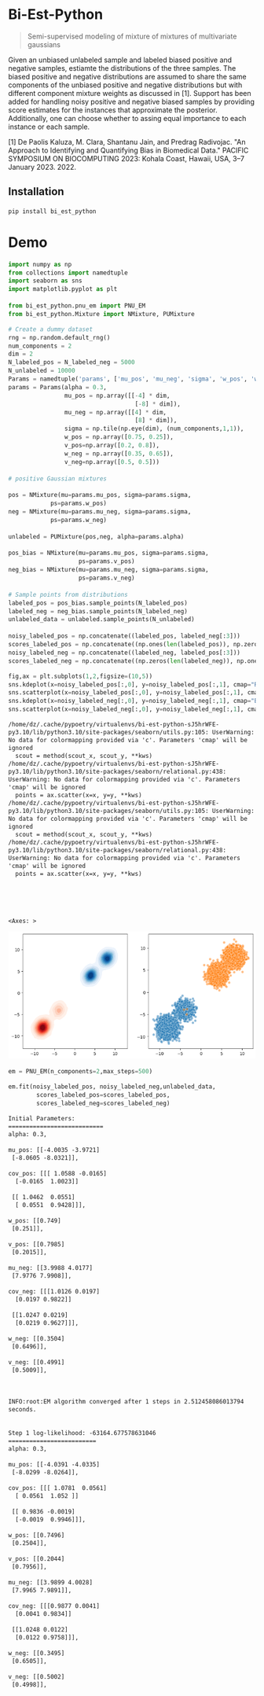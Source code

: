 # Bi-Est-Python
>Semi-supervised modeling of mixture of mixtures of multivariate gaussians

Given an unbiased unlabeled sample and labeled biased positive and negative samples, estiamte the distributions of the three samples. The biased positive and negative distributions are assumed to share the same components of the unbiased positive and negative distributions but with different component mixture weights as discussed in [1]. Support has been added for handling noisy positive and negative biased samples by providing score estimates for the instances that approximate the posterior. Additionally, one can choose whether to assing equal importance to each instance or each sample.

[1] De Paolis Kaluza, M. Clara, Shantanu Jain, and Predrag Radivojac. "An Approach to Identifying and Quantifying Bias in Biomedical Data." PACIFIC SYMPOSIUM ON BIOCOMPUTING 2023: Kohala Coast, Hawaii, USA, 3–7 January 2023. 2022.

## Installation
`pip install bi_est_python`

# Demo


```python
import numpy as np
from collections import namedtuple
import seaborn as sns
import matplotlib.pyplot as plt

from bi_est_python.pnu_em import PNU_EM
from bi_est_python.Mixture import NMixture, PUMixture
```


```python
# Create a dummy dataset
rng = np.random.default_rng()
num_components = 2
dim = 2
N_labeled_pos = N_labeled_neg = 5000
N_unlabeled = 10000
Params = namedtuple('params', ['mu_pos', 'mu_neg', 'sigma', 'w_pos', 'w_neg', 'alpha', 'v_pos', 'v_neg'])
params = Params(alpha = 0.3,
                mu_pos = np.array([[-4] * dim,
                                    [-8] * dim]),
                mu_neg = np.array([[4] * dim,
                                    [8] * dim]),
                sigma = np.tile(np.eye(dim), (num_components,1,1)),
                w_pos = np.array([0.75, 0.25]),
                v_pos=np.array([0.2, 0.8]),
                w_neg = np.array([0.35, 0.65]),
                v_neg=np.array([0.5, 0.5]))

# positive Gaussian mixtures

pos = NMixture(mu=params.mu_pos, sigma=params.sigma, 
            ps=params.w_pos)
neg = NMixture(mu=params.mu_neg, sigma=params.sigma, 
            ps=params.w_neg)

unlabeled = PUMixture(pos,neg, alpha=params.alpha)

pos_bias = NMixture(mu=params.mu_pos, sigma=params.sigma, 
                    ps=params.v_pos)
neg_bias = NMixture(mu=params.mu_neg, sigma=params.sigma,
                    ps=params.v_neg)

# Sample points from distributions
labeled_pos = pos_bias.sample_points(N_labeled_pos)
labeled_neg = neg_bias.sample_points(N_labeled_neg)
unlabeled_data = unlabeled.sample_points(N_unlabeled)

noisy_labeled_pos = np.concatenate((labeled_pos, labeled_neg[:3]))
scores_labeled_pos = np.concatenate((np.ones(len(labeled_pos)), np.zeros(3)))
noisy_labeled_neg = np.concatenate((labeled_neg, labeled_pos[:3]))
scores_labeled_neg = np.concatenate((np.zeros(len(labeled_neg)), np.ones(3)))
```


```python
fig,ax = plt.subplots(1,2,figsize=(10,5))
sns.kdeplot(x=noisy_labeled_pos[:,0], y=noisy_labeled_pos[:,1], cmap="Reds", fill=True, ax=ax[0])
sns.scatterplot(x=noisy_labeled_pos[:,0], y=noisy_labeled_pos[:,1], cmap="Reds", ax=ax[1],alpha=.5)
sns.kdeplot(x=noisy_labeled_neg[:,0], y=noisy_labeled_neg[:,1], cmap="Blues", fill=True, ax=ax[0])
sns.scatterplot(x=noisy_labeled_neg[:,0], y=noisy_labeled_neg[:,1], cmap="Blues", ax=ax[1],alpha=.5)

```

    /home/dz/.cache/pypoetry/virtualenvs/bi-est-python-sJ5hrWFE-py3.10/lib/python3.10/site-packages/seaborn/utils.py:105: UserWarning: No data for colormapping provided via 'c'. Parameters 'cmap' will be ignored
      scout = method(scout_x, scout_y, **kws)
    /home/dz/.cache/pypoetry/virtualenvs/bi-est-python-sJ5hrWFE-py3.10/lib/python3.10/site-packages/seaborn/relational.py:438: UserWarning: No data for colormapping provided via 'c'. Parameters 'cmap' will be ignored
      points = ax.scatter(x=x, y=y, **kws)
    /home/dz/.cache/pypoetry/virtualenvs/bi-est-python-sJ5hrWFE-py3.10/lib/python3.10/site-packages/seaborn/utils.py:105: UserWarning: No data for colormapping provided via 'c'. Parameters 'cmap' will be ignored
      scout = method(scout_x, scout_y, **kws)
    /home/dz/.cache/pypoetry/virtualenvs/bi-est-python-sJ5hrWFE-py3.10/lib/python3.10/site-packages/seaborn/relational.py:438: UserWarning: No data for colormapping provided via 'c'. Parameters 'cmap' will be ignored
      points = ax.scatter(x=x, y=y, **kws)





    <Axes: >




    
![png](README_files/README_4_2.png)
    



```python
em = PNU_EM(n_components=2,max_steps=500)
```


```python
em.fit(noisy_labeled_pos, noisy_labeled_neg,unlabeled_data,
        scores_labeled_pos=scores_labeled_pos,
        scores_labeled_neg=scores_labeled_neg)
```

    Initial Parameters:
    ===========================
    alpha: 0.3,
    
    mu_pos: [[-4.0035 -3.9721]
     [-8.0605 -8.0321]],
    
    cov_pos: [[[ 1.0588 -0.0165]
      [-0.0165  1.0023]]
    
     [[ 1.0462  0.0551]
      [ 0.0551  0.9428]]],
    
    w_pos: [[0.749]
     [0.251]],
    
    v_pos: [[0.7985]
     [0.2015]],
    
    mu_neg: [[3.9988 4.0177]
     [7.9776 7.9908]],
    
    cov_neg: [[[1.0126 0.0197]
      [0.0197 0.9822]]
    
     [[1.0247 0.0219]
      [0.0219 0.9627]]],
    
    w_neg: [[0.3504]
     [0.6496]],
    
    v_neg: [[0.4991]
     [0.5009]],
    


    INFO:root:EM algorithm converged after 1 steps in 2.512458086013794 seconds.


    Step 1 log-likelihood: -63164.677578631046
    =========================
    alpha: 0.3,
    
    mu_pos: [[-4.0391 -4.0335]
     [-8.0299 -8.0264]],
    
    cov_pos: [[[ 1.0781  0.0561]
      [ 0.0561  1.052 ]]
    
     [[ 0.9836 -0.0019]
      [-0.0019  0.9946]]],
    
    w_pos: [[0.7496]
     [0.2504]],
    
    v_pos: [[0.2044]
     [0.7956]],
    
    mu_neg: [[3.9899 4.0028]
     [7.9965 7.9891]],
    
    cov_neg: [[[0.9877 0.0041]
      [0.0041 0.9834]]
    
     [[1.0248 0.0122]
      [0.0122 0.9758]]],
    
    w_neg: [[0.3495]
     [0.6505]],
    
    v_neg: [[0.5002]
     [0.4998]],
    



```python

```
